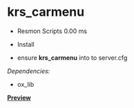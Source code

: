 # krs_carmenu

* Resmon Scripts  0.00 ms

* Install
* ensure **krs_carmenu** into to server.cfg

*Dependencies:*
- ox_lib

[**Preview**](https://www.youtube.com/watch?v=92ixdSy4AcY)
